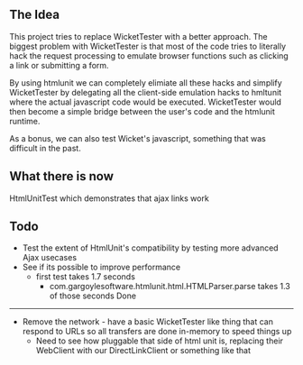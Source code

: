 The Idea
---------
This project tries to replace WicketTester with a better approach. The biggest problem 
with WicketTester is that most of the code tries to literally hack the request processing 
to emulate browser functions such as clicking a link or submitting a form.

By using htmlunit we can completely elimiate all these hacks and simplify WicketTester 
by delegating all the client-side emulation hacks to hmltunit where the actual javascript 
code would be executed. WicketTester would then become a simple bridge between the user's code 
and the htmlunit runtime.

As a bonus, we can also test Wicket's javascript, something that was difficult in the past.

What there is now
-----------------
HtmlUnitTest which demonstrates that ajax links work

Todo
----
- Test the extent of HtmlUnit's compatibility by testing more advanced Ajax usecases
- See if its possible to improve performance
  - first test takes 1.7 seconds
    - com.gargoylesoftware.htmlunit.html.HTMLParser.parse takes 1.3 of those seconds
Done
----
- Remove the network - have a basic WicketTester like thing that can respond to URLs so all transfers are done in-memory to speed things up
  - Need to see how pluggable that side of html unit is, replacing their WebClient with our DirectLinkClient or something like that
  

